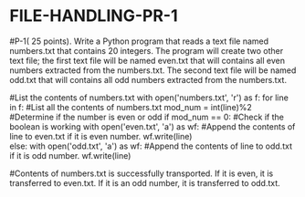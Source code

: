 # FILE-HANDLING-PR-1
#P-1( 25 points). Write a Python program that reads a text file named numbers.txt that contains 20 integers. The program will create two other text file; the first text file will be named even.txt that will contains all even numbers extracted from the numbers.txt. The second text file will be named odd.txt that will contains all odd numbers extracted from the numbers.txt.

#List the contents of numbers.txt
with open('numbers.txt', 'r') as f:
    for line in f:              #List all the contents of numbers.txt
        mod_num = int(line)%2   #Determine if the number is even or odd
        if mod_num == 0:        #Check if the boolean is working
            with open('even.txt', 'a') as wf:   #Append the contents of line to even.txt if it is even number.
                wf.write(line)      
        else:
            with open('odd.txt', 'a') as wf:   #Append the contents of line to odd.txt if it is odd number.
                wf.write(line)

#Contents of numbers.txt is successfully transported. If it is even, it is transferred to even.txt. If it is an odd number, it is transferred to odd.txt.